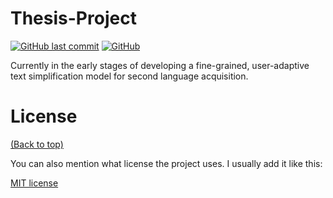 # Thesis-Project

[![GitHub last commit](https://img.shields.io/github/last-commit/navendu-pottekkat/awesome-readme)](https://img.shields.io/github/last-commit/navendu-pottekkat/awesome-readme)
[![GitHub](https://img.shields.io/github/license/navendu-pottekkat/awesome-readme)](https://img.shields.io/github/license/navendu-pottekkat/awesome-readme)

Currently in the early stages of developing a fine-grained, user-adaptive text simplification model for second language acquisition. 

# License
[(Back to top)](#table-of-contents)

You can also mention what license the project uses. I usually add it like this:

[MIT license](./LICENSE)


